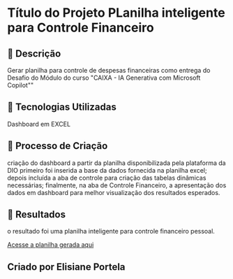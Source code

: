 # Título do Projeto PLanilha inteligente para Controle Financeiro

## 📒 Descrição
Gerar planilha para controle de despesas financeiras como entrega do Desafio do Módulo do curso "CAIXA - IA Generativa com Microsoft Copilot""

## 🤖 Tecnologias Utilizadas
Dashboard em EXCEL 

## 🧐 Processo de Criação
criação do dashboard a partir da planilha disponibilizada pela plataforma da DIO
primeiro foi inserida a base da dados fornecida na planilha excel;
depois incluída a aba de controle para criação das tabelas dinâmicas necessárias;
finalmente, na aba de Controle Financeiro, a apresentação dos dados em dashboard para melhor visualização dos resultados esperados.


## 🚀 Resultados
o resultado foi uma planilha inteligente para controle financeiro pessoal.

[Acesse a planilha gerada aqui](Feliz%20ano%20Caixa%202025.mp3)

## Criado por Elisiane Portela
